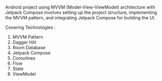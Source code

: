 Android project using MVVM (Model-View-ViewModel) architecture with Jetpack Compose involves setting up the project structure, implementing the MVVM pattern, and integrating Jetpack Compose for building the UI. 

Covering Technologies :

1. MVVM Pattern
2. Dagger Hilt
3. Room Database
4. Jetpack Compose
5. Coroutines
6. Flow
7. State
8. ViewModel
